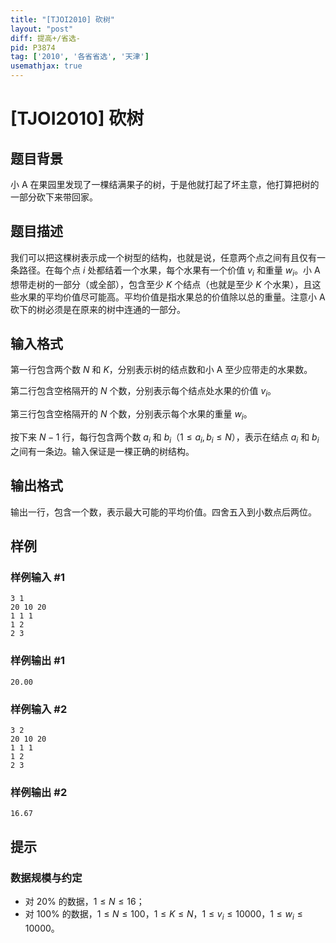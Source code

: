 ```yaml
---
title: "[TJOI2010] 砍树"
layout: "post"
diff: 提高+/省选-
pid: P3874
tag: ['2010', '各省省选', '天津']
usemathjax: true
---
```


# [TJOI2010] 砍树
## 题目背景

小 A 在果园里发现了一棵结满果子的树，于是他就打起了坏主意，他打算把树的一部分砍下来带回家。
## 题目描述

我们可以把这棵树表示成一个树型的结构，也就是说，任意两个点之间有且仅有一条路径。在每个点 $i$ 处都结着一个水果，每个水果有一个价值 $v_i$ 和重量 $w_i$。小 A 想带走树的一部分（或全部），包含至少 $K$ 个结点（也就是至少 $K$ 个水果），且这些水果的平均价值尽可能高。平均价值是指水果总的价值除以总的重量。注意小 A 砍下的树必须是在原来的树中连通的一部分。
## 输入格式

第一行包含两个数 $N$ 和 $K$，分别表示树的结点数和小 A 至少应带走的水果数。

第二行包含空格隔开的 $N$ 个数，分别表示每个结点处水果的价值 $v_i$。

第三行包含空格隔开的 $N$ 个数，分别表示每个水果的重量 $w_i$。

按下来 $N-1$ 行，每行包含两个数 $a_i$ 和 $b_i$（$1 \le a_i,b_i \le N$），表示在结点 $a_i$ 和 $b_i$ 之间有一条边。输入保证是一棵正确的树结构。
## 输出格式

输出一行，包含一个数，表示最大可能的平均价值。四舍五入到小数点后两位。

## 样例

### 样例输入 #1
```
3 1
20 10 20
1 1 1
1 2
2 3

```
### 样例输出 #1
```
20.00
```
### 样例输入 #2
```
3 2
20 10 20
1 1 1
1 2
2 3

```
### 样例输出 #2
```
16.67
```
## 提示

### 数据规模与约定

- 对 $20\%$ 的数据，$1 \le N \le 16$；
- 对 $100\%$ 的数据，$1 \le N \le 100$，$1 \le K \le N$，$1 \le v_i \le 10000$，$1 \le w_i \le 10000$。
